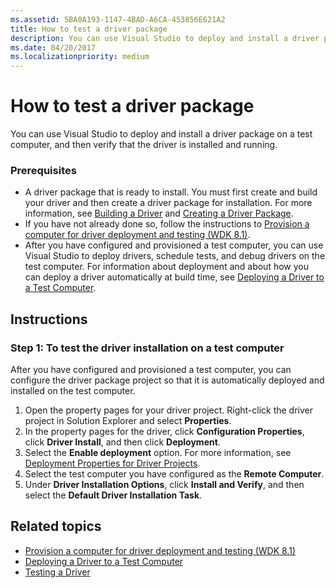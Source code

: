 ```yaml
---
ms.assetid: 5BA0A193-1147-4BAD-A6CA-453856E621A2
title: How to test a driver package
description: You can use Visual Studio to deploy and install a driver package on a test computer, and then verify that the driver is installed and running.
ms.date: 04/20/2017
ms.localizationpriority: medium
---
```


# How to test a driver package

You can use Visual Studio to deploy and install a driver package on a test computer, and then verify that the driver is installed and running.

### <span id="Prerequisites"></span><span id="prerequisites"></span><span id="PREREQUISITES"></span>Prerequisites

-   A driver package that is ready to install. You must first create and build your driver and then create a driver package for installation. For more information, see [Building a Driver](building-a-driver.md) and [Creating a Driver Package](creating-a-driver-package.md).
-   If you have not already done so, follow the instructions to [Provision a computer for driver deployment and testing (WDK 8.1)](https://msdn.microsoft.com/Library/Windows/Hardware/Dn745909).
-   After you have configured and provisioned a test computer, you can use Visual Studio to deploy drivers, schedule tests, and debug drivers on the test computer. For information about deployment and about how you can deploy a driver automatically at build time, see [Deploying a Driver to a Test Computer](deploying-a-driver-to-a-test-computer.md).

Instructions
------------

### <span id="To_test_the_driver_installation_on_a_test_computer"></span><span id="to_test_the_driver_installation_on_a_test_computer"></span><span id="TO_TEST_THE_DRIVER_INSTALLATION_ON_A_TEST_COMPUTER"></span>Step 1: To test the driver installation on a test computer

After you have configured and provisioned a test computer, you can configure the driver package project so that it is automatically deployed and installed on the test computer.

1.  Open the property pages for your driver project. Right-click the driver project in Solution Explorer and select **Properties**.
2.  In the property pages for the driver, click **Configuration Properties**, click **Driver Install**, and then click **Deployment**.
3.  Select the **Enable deployment** option. For more information, see [Deployment Properties for Driver Projects](deployment-properties-for-driver-projects.md).
4.  Select the test computer you have configured as the **Remote Computer**.
5.  Under **Driver Installation Options**, click **Install and Verify**, and then select the **Default Driver Installation Task**.

## <span id="related_topics"></span>Related topics


* [Provision a computer for driver deployment and testing (WDK 8.1)](https://msdn.microsoft.com/Library/Windows/Hardware/Dn745909)
* [Deploying a Driver to a Test Computer](deploying-a-driver-to-a-test-computer.md)
* [Testing a Driver](testing-a-driver.md)
 

 







